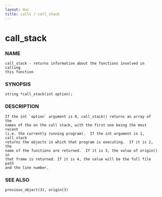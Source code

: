 ```yaml
---
layout: doc
title: calls / call_stack
---
```

# call_stack

### NAME

    call_stack - returns information about the functions involved in calling
    this function

### SYNOPSIS

    string *call_stack(int option);

### DESCRIPTION

    If the int `option` argument is 0, call_stack() returns an array of the
    names of the on the call stack, with the first one being the most recent
    (i.e. the currently running program).  If the int argument is 1, call_stack
    returns the objects in which that program is executing.  If it is 2, the
    name of the functions are returned.  If it is 3, the value of origin() in
    that frame is returned. If it is 4, the value will be the full file path
    and the line number.

### SEE ALSO

    previous_object(3), origin(3)
